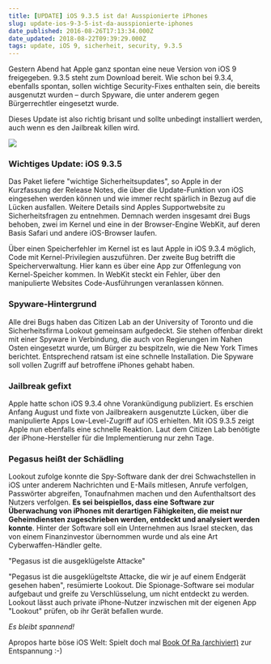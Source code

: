 ```yaml
---
title: [UPDATE] iOS 9.3.5 ist da! Ausspionierte iPhones
slug: update-ios-9-3-5-ist-da-ausspionierte-iphones
date_published: 2016-08-26T17:13:34.000Z
date_updated: 2018-08-22T09:39:29.000Z
tags: update, iOS 9, sicherheit, security, 9.3.5
---
```


Gestern Abend hat Apple ganz spontan eine neue Version von iOS 9 freigegeben. 9.3.5 steht zum Download bereit. Wie schon bei 9.3.4, ebenfalls spontan, sollen wichtige Security-Fixes enthalten sein, die bereits ausgenutzt wurden – durch Spyware, die unter anderem gegen Bürgerrechtler eingesetzt wurde. 

Dieses Update ist also richtig brisant und sollte unbedingt installiert werden, auch wenn es den Jailbreak killen wird.

![](__GHOST_URL__/content/images/2016/08/iphone_ios_update-1.jpg)

### Wichtiges Update: iOS 9.3.5

Das Paket liefere "wichtige Sicherheitsupdates", so Apple in der Kurzfassung der Release Notes, die über die Update-Funktion von iOS eingesehen werden können und wie immer recht spärlich in Bezug auf die Lücken ausfallen. Weitere Details sind Apples Supportwebsite zu Sicherheitsfragen zu entnehmen. Demnach werden insgesamt drei Bugs behoben, zwei im Kernel und eine in der Browser-Engine WebKit, auf deren Basis Safari und andere iOS-Browser laufen.

Über einen Speicherfehler im Kernel ist es laut Apple in iOS 9.3.4 möglich, Code mit Kernel-Privilegien auszuführen. Der zweite Bug betrifft die Speicherverwaltung. Hier kann es über eine App zur Offenlegung von Kernel-Speicher kommen. In WebKit steckt ein Fehler, über den manipulierte Websites Code-Ausführungen veranlassen können.

### Spyware-Hintergrund

Alle drei Bugs haben das Citizen Lab an der University of Toronto und die Sicherheitsfirma Lookout gemeinsam aufgedeckt. Sie stehen offenbar direkt mit einer Spyware in Verbindung, die auch von Regierungen im Nahen Osten eingesetzt wurde, um Bürger zu bespitzeln, wie die New York Times berichtet. Entsprechend ratsam ist eine schnelle Installation. Die Spyware soll vollen Zugriff auf betroffene iPhones gehabt haben.

### Jailbreak gefixt

Apple hatte schon iOS 9.3.4 ohne Vorankündigung publiziert. Es erschien Anfang August und fixte von Jailbreakern ausgenutzte Lücken, über die manipulierte Apps Low-Level-Zugriff auf iOS erhielten. Mit iOS 9.3.5 zeigt Apple nun ebenfalls eine schnelle Reaktion. Laut dem Citizen Lab benötigte der iPhone-Hersteller für die Implementierung nur zehn Tage.

### Pegasus heißt der Schädling

Lookout zufolge konnte die Spy-Software dank der drei Schwachstellen in iOS unter anderem Nachrichten und E-Mails mitlesen, Anrufe verfolgen, Passwörter abgreifen, Tonaufnahmen machen und den Aufenthaltsort des Nutzers verfolgen. **Es sei beispiellos, dass eine Software zur Überwachung von iPhones mit derartigen Fähigkeiten, die meist nur Geheimdiensten zugeschrieben werden, entdeckt und analysiert werden konnte**. Hinter der Software soll ein Unternehmen aus Israel stecken, das von einem Finanzinvestor übernommen wurde und als eine Art Cyberwaffen-Händler gelte.

"Pegasus ist die ausgeklügelste Attacke"

"Pegasus ist die ausgeklügeltste Attacke, die wir je auf einem Endgerät gesehen haben", resümierte Lookout. Die Spionage-Software sei modular aufgebaut und greife zu Verschlüsselung, um nicht entdeckt zu werden. Lookout lässt auch private iPhone-Nutzer inzwischen mit der eigenen App "Lookout" prüfen, ob ihr Gerät befallen wurde.

*Es bleibt spannend!*

Apropos harte böse iOS Welt: Spielt doch mal [Book Of Ra (archiviert)](http://web.archive.org/web/20161002125807/http://buchbuchbuch.com/) zur Entspannung :-)

